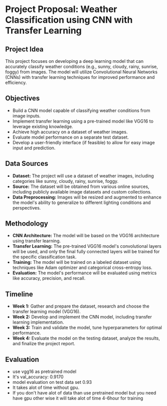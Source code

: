 # **Project Proposal: Weather Classification using CNN with Transfer Learning**

## Project Idea

This project focuses on developing a deep learning model that can accurately classify weather conditions (e.g., sunny, cloudy, rainy, sunrise, foggy) from images. The model will utilize Convolutional Neural Networks (CNNs) with transfer learning techniques for improved performance and efficiency.

## Objectives

* Build a CNN model capable of classifying weather conditions from image inputs.
* Implement transfer learning using a pre-trained model like VGG16 to leverage existing knowledge.
* Achieve high accuracy on a dataset of weather images.
* Evaluate model performance on a separate test dataset.
* Develop a user-friendly interface (if feasible) to allow for easy image input and prediction.

## Data Sources

* **Dataset:** The project will use a dataset of weather images, including categories like sunny, cloudy, rainy, sunrise, foggy.
* **Source:** The dataset will be obtained from various online sources, including publicly available image datasets and custom collections.
* **Data Preprocessing:** Images will be resized and augmented to enhance the model's ability to generalize to different lighting conditions and perspectives.


## Methodology

* **CNN Architecture:** The model will be based on the VGG16 architecture using transfer learning.
* **Transfer Learning:** The pre-trained VGG16 model's convolutional layers will be used, and only the final fully connected layers will be trained for the specific classification task.
* **Training:** The model will be trained on a labeled dataset using techniques like Adam optimizer and categorical cross-entropy loss.
* **Evaluation:** The model's performance will be evaluated using metrics like accuracy, precision, and recall.


## Timeline

* **Week 1:** Gather and prepare the dataset, research and choose the transfer learning model (VGG16).
* **Week 2:** Develop and implement the CNN model, including transfer learning implementation.
* **Week 3:** Train and validate the model, tune hyperparameters for optimal performance.
* **Week 4:** Evaluate the model on the testing dataset, analyze the results, and finalize the project report. 


## Evaluation

* use vgg16 as pretrained model
* It's val_accuracy: 0.9170
* model evaluation on test data set 0.93
* It takes alot of time without gpu.
* If you don't have alot of data than use pretrained model but you need have gpu other wise it will take alot of time 4-6hour for training
